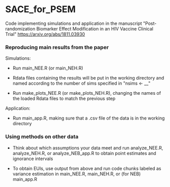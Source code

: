 # SACE_for_PSEM
Code implementing simulations and application in the manuscript "Post-randomization Biomarker Effect Modification in an HIV Vaccine Clinical Trial" https://arxiv.org/abs/1811.03930

### Reproducing main results from the paper

Simulations:

* Run main_NEE.R (or main_NEH.R)

* Rdata files containing the results will be put in the working directory and named according to the number of sims specified in "nsims <- __"

* Run make_plots_NEE.R (or make_plots_NEH.R), changing the names of the loaded Rdata files to match the previous step

Application:

* Run main_app.R, making sure that a .csv file of the data is in the working directory

### Using methods on other data

* Think about which assumptions your data meet and run analyze_NEE.R, analyze_NEH.R, or analyze_NEB_app.R to obtain point estimates and ignorance intervals

* To obtain EUIs, use output from above and run code chunks labeled as variance estimation in main_NEE.R, main_NEH.R, or (for NEB) main_app.R
